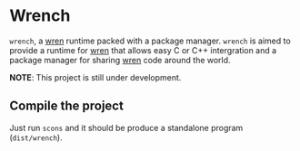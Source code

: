 # Wrench 
`wrench`, a [wren] runtime packed with a package manager. `wrench` is aimed to provide a runtime for [wren] that allows easy C or C++ intergration and a package manager for sharing [wren] code around the world.

**NOTE**: This project is still under development.


## Compile the project
Just run `scons` and it should be produce a standalone program (`dist/wrench`).


[wren]: https://wren.io/